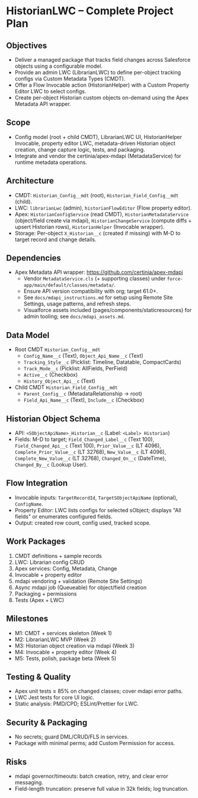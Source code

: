 # HistorianLWC – Complete Project Plan

## Objectives
- Deliver a managed package that tracks field changes across Salesforce objects using a configurable model.
- Provide an admin LWC (LibrarianLWC) to define per-object tracking configs via Custom Metadata Types (CMDT).
- Offer a Flow Invocable action (HistorianHelper) with a Custom Property Editor LWC to select configs.
- Create per-object Historian custom objects on-demand using the Apex Metadata API wrapper.

## Scope
- Config model (root + child CMDT), LibrarianLWC UI, HistorianHelper Invocable, property editor LWC, metadata-driven Historian object creation, change capture logic, tests, and packaging.
- Integrate and vendor the certinia/apex-mdapi (MetadataService) for runtime metadata operations.

## Architecture
- CMDT: `Historian_Config__mdt` (root), `Historian_Field_Config__mdt` (child).
- LWC: `librarianLwc` (admin), `historianFlowEditor` (Flow property editor).
- Apex: `HistorianConfigService` (read CMDT), `HistorianMetadataService` (object/field create via mdapi), `HistorianChangeService` (compute diffs + upsert Historian rows), `HistorianHelper` (Invocable wrapper).
- Storage: Per-object `X_Historian__c` (created if missing) with M-D to target record and change details.

## Dependencies
- Apex Metadata API wrapper: https://github.com/certinia/apex-mdapi
  - Vendor `MetadataService.cls` (+ supporting classes) under `force-app/main/default/classes/metadata/`.
  - Ensure API version compatibility with org; target 61.0+.
  - See `docs/mdapi_instructions.md` for setup using Remote Site Settings, usage patterns, and refresh steps.
  - Visualforce assets included (pages/components/staticresources) for admin tooling; see `docs/mdapi_assets.md`.

## Data Model
- Root CMDT `Historian_Config__mdt`
  - `Config_Name__c` (Text), `Object_Api_Name__c` (Text)
  - `Tracking_Style__c` (Picklist: Timeline, Datatable, CompactCards)
  - `Track_Mode__c` (Picklist: AllFields, PerField)
  - `Active__c` (Checkbox)
  - `History_Object_Api__c` (Text)
- Child CMDT `Historian_Field_Config__mdt`
  - `Parent_Config__c` (MetadataRelationship → root)
  - `Field_Api_Name__c` (Text), `Include__c` (Checkbox)

## Historian Object Schema
- API: `<SObjectApiName>_Historian__c` (Label: `<Label> Historian`)
- Fields: M-D to target; `Field_Changed_Label__c` (Text 100), `Field_Changed_Api__c` (Text 100),
  `Prior_Value__c` (LT 4096), `Complete_Prior_Value__c` (LT 32768),
  `New_Value__c` (LT 4096), `Complete_New_Value__c` (LT 32768),
  `Changed_On__c` (DateTime), `Changed_By__c` (Lookup User).

## Flow Integration
- Invocable inputs: `TargetRecordId`, `TargetSObjectApiName` (optional), `ConfigName`.
- Property Editor: LWC lists configs for selected sObject; displays "All fields" or enumerates configured fields.
- Output: created row count, config used, tracked scope.

## Work Packages
1) CMDT definitions + sample records
2) LWC: Librarian config CRUD
3) Apex services: Config, Metadata, Change
4) Invocable + property editor
5) mdapi vendoring + validation (Remote Site Settings)
6) Async mdapi job (Queueable) for object/field creation
7) Packaging + permissions
8) Tests (Apex + LWC)

## Milestones
- M1: CMDT + services skeleton (Week 1)
- M2: LibrarianLWC MVP (Week 2)
- M3: Historian object creation via mdapi (Week 3)
- M4: Invocable + property editor (Week 4)
- M5: Tests, polish, package beta (Week 5)

## Testing & Quality
- Apex unit tests ≥ 85% on changed classes; cover mdapi error paths.
- LWC Jest tests for core UI logic.
- Static analysis: PMD/CPD; ESLint/Prettier for LWC.

## Security & Packaging
- No secrets; guard DML/CRUD/FLS in services.
- Package with minimal perms; add Custom Permission for access.

## Risks
- mdapi governor/timeouts: batch creation, retry, and clear error messaging.
- Field-length truncation: preserve full value in 32k fields; log truncation.
